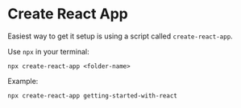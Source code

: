 # Create React App

Easiest way to get it setup is using a script called `create-react-app`.

Use `npx` in your terminal:
```
npx create-react-app <folder-name>
```

Example:
```
npx create-react-app getting-started-with-react
```